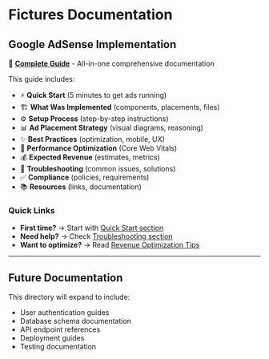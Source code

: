 # Fictures Documentation

## Google AdSense Implementation

📖 **[Complete Guide](./google-adsense-complete-guide.md)** - All-in-one comprehensive documentation

This guide includes:

- ⚡ **Quick Start** (5 minutes to get ads running)
- 🏗️ **What Was Implemented** (components, placements, files)
- ⚙️ **Setup Process** (step-by-step instructions)
- 📊 **Ad Placement Strategy** (visual diagrams, reasoning)
- ✨ **Best Practices** (optimization, mobile, UX)
- 🚀 **Performance Optimization** (Core Web Vitals)
- 💰 **Expected Revenue** (estimates, metrics)
- 🔧 **Troubleshooting** (common issues, solutions)
- ✅ **Compliance** (policies, requirements)
- 📚 **Resources** (links, documentation)

### Quick Links

- **First time?** → Start with [Quick Start section](./google-adsense-complete-guide.md#quick-start-5-minutes)
- **Need help?** → Check [Troubleshooting section](./google-adsense-complete-guide.md#troubleshooting)
- **Want to optimize?** → Read [Revenue Optimization Tips](./google-adsense-complete-guide.md#revenue-optimization-tips)

---

## Future Documentation

This directory will expand to include:
- User authentication guides
- Database schema documentation
- API endpoint references
- Deployment guides
- Testing documentation
